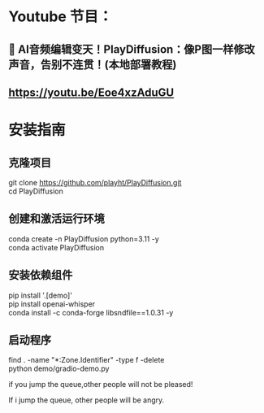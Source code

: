 # Youtube 节目：
## 🤯 AI音频编辑变天！PlayDiffusion：像P图一样修改声音，告别不连贯！(本地部署教程)
## https://youtu.be/Eoe4xzAduGU

# 安装指南
## 克隆项目
git clone https://github.com/playht/PlayDiffusion.git  
cd PlayDiffusion  

## 创建和激活运行环境
conda create -n PlayDiffusion python=3.11 -y  
conda activate PlayDiffusion  

## 安装依赖组件
pip install '.[demo]'  
pip install openai-whisper  
conda install -c conda-forge libsndfile==1.0.31 -y  

## 启动程序
find . -name "*:Zone.Identifier" -type f -delete  
python demo/gradio-demo.py  


if you jump the queue,other people will not be pleased!  

If i jump the queue, other people will be angry.  
  












 

















